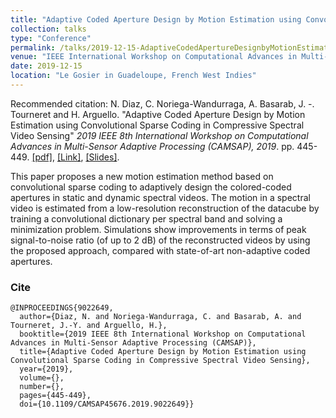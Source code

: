 ```yaml
---
title: "Adaptive Coded Aperture Design by Motion Estimation using Convolutional Sparse Coding in Compressive Spectral Video Sensing"
collection: talks
type: "Conference"
permalink: /talks/2019-12-15-AdaptiveCodedApertureDesignbyMotionEstimation
venue: "IEEE International Workshop on Computational Advances in Multi-Sensor Adaptive Processing (CAMSAP), The hotel La Créole (Beach hotel and Spa)"
date: 2019-12-15
location: "Le Gosier in Guadeloupe, French West Indies"
---
```


Recommended citation: N. Diaz, C. Noriega-Wandurraga, A. Basarab, J. -. Tourneret and H. Arguello. "Adaptive Coded Aperture Design by Motion Estimation using Convolutional Sparse Coding in Compressive Spectral Video Sensing" <i>2019 IEEE 8th International Workshop on Computational Advances in Multi-Sensor Adaptive Processing (CAMSAP), 2019</i>. pp. 445-449. [[pdf]](https://nelson10.github.io/files/Conference08.pdf), [[Link]](https://ieeexplore.ieee.org/abstract/document/9022649), [[Slides]](https://nelson10.github.io/files/slides08.pdf).

This paper proposes a new motion estimation method based on convolutional sparse coding to adaptively design the colored-coded apertures in static and dynamic spectral videos. The motion in a spectral video is estimated from a low-resolution reconstruction of the datacube by training a convolutional dictionary per spectral band and solving a minimization problem. Simulations show improvements in terms of peak signal-to-noise ratio (of up to 2 dB) of the reconstructed videos by using the proposed approach, compared with state-of-art non-adaptive coded apertures.

### Cite
```
@INPROCEEDINGS{9022649,
  author={Diaz, N. and Noriega-Wandurraga, C. and Basarab, A. and Tourneret, J.-Y. and Arguello, H.},
  booktitle={2019 IEEE 8th International Workshop on Computational Advances in Multi-Sensor Adaptive Processing (CAMSAP)}, 
  title={Adaptive Coded Aperture Design by Motion Estimation using Convolutional Sparse Coding in Compressive Spectral Video Sensing}, 
  year={2019},
  volume={},
  number={},
  pages={445-449},
  doi={10.1109/CAMSAP45676.2019.9022649}}
```
